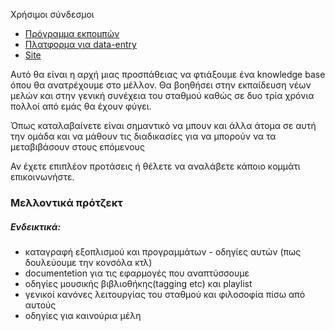 
Χρήσιμοι σύνδεσμοι

 * [Πρόγραμμα εκπομπών](https://docs.google.com/spreadsheets/d/1ZRdyYc2TrX9hegKfRJj356HbWG382cEtrwdaWg5i5yU/edit?usp=sharing)
 * [Πλατφορμα για data-entry](https://matzore-shows.herokuapp.com)
 * [Site](http://matzore.herokuapp.com)
 
Aυτό θα είναι η αρχή μιας προσπάθειας να φτιάξουμε ένα knowledge base όπου θα ανατρέχουμε στο μέλλον. 
Θα βοηθήσει στην εκπαίδευση νέων μελών και στην γενική συνέχεια του σταθμού καθώς σε δυο τρία χρόνια πολλοί από εμάς θα έχουν φύγει.

Όπως καταλαβαίνετε είναι σημαντικό να μπουν και άλλα άτομα σε αυτή την ομάδα και να μάθουν τις διαδικασίες για να μπορούν να τα μεταβιβάσουν στους επόμενους

Αν έχετε επιπλέον προτάσεις ή θέλετε να αναλάβετε κάποιο κομμάτι επικοινωνήστε.

### Μελλοντικά πρότζεκτ 
##### Ενδεικτικά:
* καταγραφή εξοπλισμού και προγραμμάτων - οδηγίες αυτών (πως δουλεύουμε την κονσόλα κτλ)
* documentetion για τις εφαρμογές που αναπτύσσουμε
* οδηγίες μουσικής βιβλιοθήκης(tagging etc) και playlist
* γενικοί κανόνες λειτουργίας του σταθμού και φιλοσοφία πίσω από αυτούς
* οδηγίες για καινούρια μέλη
